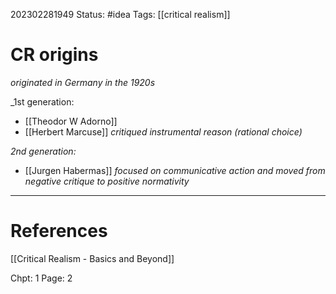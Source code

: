 202302281949
Status: #idea
Tags:  [[critical realism]]

# CR origins

_originated in Germany in the 1920s_

_1st generation:
  - [[Theodor W Adorno]]
  - [[Herbert Marcuse]]
_critiqued instrumental reason (rational choice)_

_2nd generation:_
  - [[Jurgen Habermas]]
_focused on communicative action and moved from negative critique to positive normativity_





---
# References

[[Critical Realism - Basics and Beyond]]

Chpt: 1
Page: 2